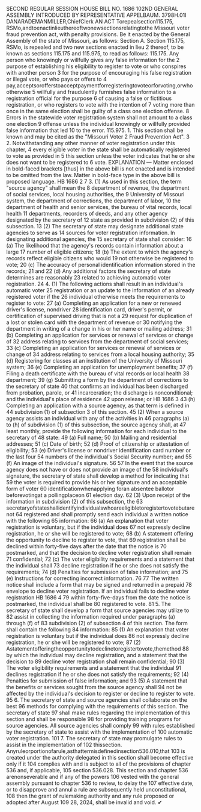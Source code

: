 SECOND REGULAR SESSION
HOUSE BILL NO. 1686
102ND GENERAL ASSEMBLY
INTRODUCED BY REPRESENTATIVE APPELBAUM.
3798H.01I DANARADEMANMILLER,ChiefClerk
AN ACT
Torepealsection115.175, RSMo,andtoenactinlieuthereoftwonewsectionsrelatingtothe
Missouri voter fraud prevention act, with penalty provisions.
Be it enacted by the General Assembly of the state of Missouri, as follows:
Section A. Section 115.175, RSMo, is repealed and two new sections enacted in lieu
2 thereof, to be known as sections 115.175 and 115.975, to read as follows:
115.175. Any person who knowingly or willfully gives any false information for the
2 purpose of establishing his eligibility to register to vote or who conspires with another person
3 for the purpose of encouraging his false registration or illegal vote, or who pays or offers to
4 pay,acceptsorofferstoacceptpaymentforregisteringtovoteorforvoting,orwhootherwise
5 willfully and fraudulently furnishes false information to a registration official for the purpose
6 of causing a false or fictitious registration, or who registers to vote with the intention of
7 voting more than once in the same election shall be guilty of a class one election offense.
8 Errors in the statewide voter registration system shall not amount to a class one election
9 offense unless the individual knowingly or willfully provided false information that led
10 to the error.
115.975. 1. This section shall be known and may be cited as the "Missouri Voter
2 Fraud Prevention Act".
3 2. Notwithstanding any other manner of voter registration under this chapter,
4 every eligible voter in the state shall be automatically registered to vote as provided in
5 this section unless the voter indicates that he or she does not want to be registered to
6 vote.
EXPLANATION — Matter enclosed in bold-faced brackets [thus] in the above bill is not enacted and is
intended to be omitted from the law. Matter in bold-face type in the above bill is proposed language.
HB 1686 2
7 3. (1) As used in this section, the term "source agency" shall mean the
8 department of revenue, the department of social services, local housing authorities, the
9 University of Missouri system, the department of corrections, the department of labor,
10 the department of health and senior services, the bureau of vital records, local health
11 departments, recorders of deeds, and any other agency designated by the secretary of
12 state as provided in subdivision (2) of this subsection.
13 (2) The secretary of state may designate additional state agencies to serve as
14 sources for voter registration information. In designating additional agencies, the
15 secretary of state shall consider:
16 (a) The likelihood that the agency's records contain information about a large
17 number of eligible citizens;
18 (b) The extent to which the agency's records reflect eligible citizens who would
19 not otherwise be registered to vote;
20 (c) The accuracy of personal identification information stored in the records;
21 and
22 (d) Any additional factors the secretary of state determines are reasonably
23 related to achieving automatic voter registration.
24 4. (1) The following actions shall result in an individual's automatic voter
25 registration or an update to the information of an already registered voter if the
26 individual otherwise meets the requirements to register to vote:
27 (a) Completing an application for a new or renewed driver's license, nondriver
28 identification card, driver's permit, or certification of supervised driving that is not a
29 request for duplication of a lost or stolen card with the department of revenue or
30 notifying the department in writing of a change in his or her name or mailing address;
31 (b) Completing an application for services or renewal of services or change of
32 address relating to services from the department of social services;
33 (c) Completing an application for services or renewal of services or change of
34 address relating to services from a local housing authority;
35 (d) Registering for classes at an institution of the University of Missouri system;
36 (e) Completing an application for unemployment benefits;
37 (f) Filing a death certificate with the bureau of vital records or local health
38 department;
39 (g) Submitting a form by the department of corrections to the secretary of state
40 that confirms an individual has been discharged from probation, parole, or
41 incarceration; the discharge is nonconditional; and the individual's place of residence
42 upon release; or
HB 1686 3
43 (h) Completing an application with a source agency, as that term is defined in
44 subdivision (1) of subsection 3 of this section.
45 (2) When a source agency assists an individual with any of the activities in
46 paragraphs (a) to (h) of subdivision (1) of this subsection, the source agency shall, at
47 least monthly, provide the following information for each individual to the secretary of
48 state:
49 (a) Full name;
50 (b) Mailing and residential addresses;
51 (c) Date of birth;
52 (d) Proof of citizenship or attestation of eligibility;
53 (e) Driver's license or nondriver identification card number or the last four
54 numbers of the individual's Social Security number; and
55 (f) An image of the individual's signature.
56
57 In the event that the source agency does not have or does not provide an image of the
58 individual's signature, the secretary of state shall develop a method for indicating that
59 the voter is required to provide his or her signature and an acceptable form of voter
60 identificationwhenapplying foran absentee ballotor beforevotingat a pollingplaceon
61 election day.
62 (3) Upon receipt of the information in subdivision (2) of this subsection, the
63 secretaryofstateshallidentifyindividualswhoareeligibletoregistertovotebutarenot
64 registered and shall promptly send each individual a written notice with the following
65 information:
66 (a) An explanation that voter registration is voluntary, but if the individual does
67 not expressly decline registration, he or she will be registered to vote;
68 (b) A statement offering the opportunity to decline to register to vote, that
69 registration shall be declined within forty-five days after the date that the notice is
70 postmarked, and that the decision to decline voter registration shall remain
71 confidential;
72 (c) The voter eligibility requirements and a statement that the individual shall
73 decline registration if he or she does not satisfy the requirements;
74 (d) Penalties for submission of false information; and
75 (e) Instructions for correcting incorrect information.
76
77 The written notice shall include a form that may be signed and returned in a prepaid
78 envelope to decline voter registration. If an individual fails to decline voter registration
HB 1686 4
79 within forty-five-days from the date the notice is postmarked, the individual shall be
80 registered to vote.
81 5. The secretary of state shall develop a form that source agencies may utilize to
82 assist in collecting the information required under paragraphs (a) through (f) of
83 subdivision (2) of subsection 4 of this section. The form shall contain the following
84 information:
85 (1) An explanation that voter registration is voluntary but if the individual does
86 not expressly decline registration, he or she will be registered to vote;
87 (2) Astatementofferingtheopportunitytodeclinetoregistertovote,themethod
88 by which the individual may decline registration, and a statement that the decision to
89 decline voter registration shall remain confidential;
90 (3) The voter eligibility requirements and a statement that the individual
91 declines registration if he or she does not satisfy the requirements;
92 (4) Penalties for submission of false information; and
93 (5) A statement that the benefits or services sought from the source agency shall
94 not be affected by the individual's decision to register or decline to register to vote.
95 6. The secretary of state and source agencies shall collaborate on the best
96 methods for complying with the requirements of this section. The secretary of state
97 shall make rules regarding the implementation of this section and shall be responsible
98 for providing training programs for source agencies. All source agencies shall comply
99 with rules established by the secretary of state to assist with the implementation of
100 automatic voter registration.
101 7. The secretary of state may promulgate rules to assist in the implementation of
102 thissection. Anyruleorportionofarule,asthattermisdefinedinsection536.010,that
103 is created under the authority delegated in this section shall become effective only if it
104 complies with and is subject to all of the provisions of chapter 536 and, if applicable,
105 section 536.028. This section and chapter 536 arenonseverable and if any of the powers
106 vested with the general assembly pursuant to chapter 536 to review, to delay the
107 effective date, or to disapprove and annul a rule are subsequently held unconstitutional,
108 then the grant of rulemaking authority and any rule proposed or adopted after August
109 28, 2024, shall be invalid and void.
✔